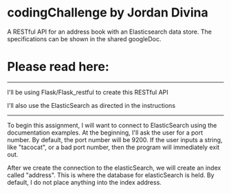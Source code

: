 # codingChallenge by Jordan Divina

A RESTful API for an address book with an Elasticsearch data store. The specifications can be shown in the shared googleDoc.

# Please read here:
- - - - - - - - - - - - - - - - - - - - - - - - - 

I'll be using Flask/Flask_restful to create this RESTful API

I'll also use the ElasticSearch as directed in the instructions

- - - - - - - - - - - - - - - - - - - - - - - - - 
To begin this assignment, I will want to connect to ElasticSearch using the documentation examples. At the beginning, I'll ask the user for a port number. By default, the port number will be 9200. If the user inputs a string, like "tacocat",  or a bad port number, then the program will immediately exit out.

After we create the connection to the elasticSearch, we will create an index called "address". This is where the database for elasticSearch is held. By default, I do not place anything into the index address.
